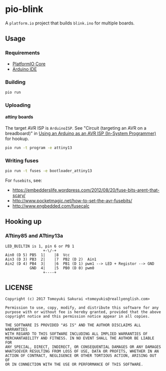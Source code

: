 # pio-blink

A `platform.io` project that builds `blink.ino` for multiple boards.

## Usage

### Requirements

* [PlatformIO Core](http://docs.platformio.org/en/latest/core.html)
* [Arduino IDE](http://www.arduino.org/learning/getting-started)

### Building

```sh
pio run
```

### Uploading

#### attiny boards

The target AVR ISP is `ArduinoISP`. See "Circuit (targeting an AVR on a
breadboard)" in [Using an Arduino as an AVR ISP (In-System
Programmer)](https://www.arduino.cc/en/Tutorial/ArduinoISP) for hookup.

```sh
pio run -t program -e attiny13
```

### Writing fuses

```sh
pio run -t fuses -e bootloader_attiny13
```

For `fusebits`, see:

* https://embedderslife.wordpress.com/2012/08/20/fuse-bits-arent-that-scary/
* http://www.pocketmagic.net/how-to-set-the-avr-fusebits/
* http://www.engbedded.com/fusecalc

## Hooking up

### ATtiny85 and ATtiny13a

```
LED_BUILTIN is 1, pin 6 or PB 1
                 +-\/-+
Ain0 (D 5) PB5  1|    |8  Vcc
Ain3 (D 3) PB3  2|    |7  PB2 (D 2)  Ain1
Ain2 (D 4) PB4  3|    |6  PB1 (D 1) pwm1 --> LED + Registor --> GND
           GND  4|    |5  PB0 (D 0) pwm0
                 +----+
```

## LICENSE

```
Copyright (c) 2017 Tomoyuki Sakurai <tomoyukis@reallyenglish.com>

Permission to use, copy, modify, and distribute this software for any
purpose with or without fee is hereby granted, provided that the above
copyright notice and this permission notice appear in all copies.

THE SOFTWARE IS PROVIDED "AS IS" AND THE AUTHOR DISCLAIMS ALL WARRANTIES
WITH REGARD TO THIS SOFTWARE INCLUDING ALL IMPLIED WARRANTIES OF
MERCHANTABILITY AND FITNESS. IN NO EVENT SHALL THE AUTHOR BE LIABLE FOR
ANY SPECIAL, DIRECT, INDIRECT, OR CONSEQUENTIAL DAMAGES OR ANY DAMAGES
WHATSOEVER RESULTING FROM LOSS OF USE, DATA OR PROFITS, WHETHER IN AN
ACTION OF CONTRACT, NEGLIGENCE OR OTHER TORTIOUS ACTION, ARISING OUT OF
OR IN CONNECTION WITH THE USE OR PERFORMANCE OF THIS SOFTWARE.
```
